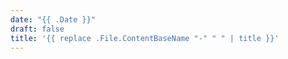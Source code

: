 ```yaml
---
date: "{{ .Date }}"
draft: false
title: '{{ replace .File.ContentBaseName "-" " " | title }}'
---
```

